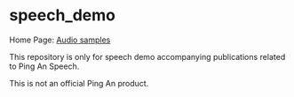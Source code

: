 # speech_demo
Home Page: [Audio samples](https://cnlinxi.github.io/speech_demo/)

This repository is only for speech demo accompanying publications related to Ping An Speech.

This is not an official Ping An product.

